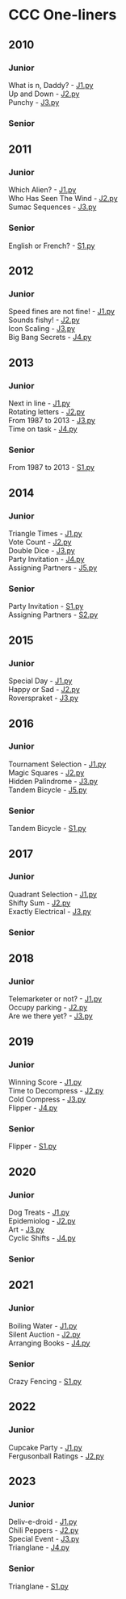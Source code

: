 # CCC One-liners
## 2010
### Junior
What is n, Daddy? - [J1.py](/one-liners/2010/J1.py)<br/>
Up and Down - [J2.py](/one-liners/2010/J2.py)<br/>
Punchy - [J3.py](/one-liners/2010/J3.py)
### Senior
## 2011
### Junior
Which Alien? - [J1.py](/one-liners/2011/J1.py)<br/>
Who Has Seen The Wind - [J2.py](/one-liners/2011/J2.py)<br/>
Sumac Sequences - [J3.py](/one-liners/2011/J3.py)
### Senior
English or French? - [S1.py](/one-liners/2011/S1.py)
## 2012
### Junior
Speed fines are not fine! - [J1.py](/one-liners/2012/J1.py)<br/>
Sounds fishy! - [J2.py](/one-liners/2012/J2.py)<br/>
Icon Scaling - [J3.py](/one-liners/2012/J3.py)<br/>
Big Bang Secrets - [J4.py](/one-liners/2012/J4.py)
## 2013
### Junior
Next in line - [J1.py](/one-liners/2013/J1.py)<br/>
Rotating letters - [J2.py](/one-liners/2013/J2.py)<br/>
From 1987 to 2013 - [J3.py](/one-liners/2013/J3.py)<br/>
Time on task - [J4.py](/one-liners/2013/J4.py)
### Senior
From 1987 to 2013 - [S1.py](/one-liners/2013/J3.py)
## 2014
### Junior
Triangle Times - [J1.py](/one-liners/2014/J1.py)<br/>
Vote Count - [J2.py](/one-liners/2014/J2.py)<br/>
Double Dice - [J3.py](/one-liners/2014/J3.py)<br/>
Party Invitation - [J4.py](/one-liners/2014/J4.py)<br/>
Assigning Partners - [J5.py](/one-liners/2014/J5.py)
### Senior
Party Invitation - [S1.py](/one-liners/2014/J4.py)<br/>
Assigning Partners - [S2.py](/one-liners/2014/J5.py)
## 2015
### Junior
Special Day - [J1.py](/one-liners/2015/J1.py)<br/>
Happy or Sad - [J2.py](/one-liners/2015/J2.py)<br/>
Roverspraket - [J3.py](/one-liners/2015/J3.py)
## 2016
### Junior
Tournament Selection - [J1.py](/one-liners/2016/J1.py)<br/>
Magic Squares - [J2.py](/one-liners/2016/J2.py)<br/>
Hidden Palindrome - [J3.py](/one-liners/2016/J3.py)<br/>
Tandem Bicycle - [J5.py](/one-liners/2016/J5.py)
### Senior
Tandem Bicycle - [S1.py](/one-liners/2016/J5.py)
## 2017
### Junior
Quadrant Selection - [J1.py](/one-liners/2017/J1.py)<br/>
Shifty Sum - [J2.py](/one-liners/2017/J2.py)<br/>
Exactly Electrical - [J3.py](/one-liners/2017/J3.py)
### Senior
## 2018
### Junior
Telemarketer or not? - [J1.py](/one-liners/2018/J1.py)<br/>
Occupy parking - [J2.py](/one-liners/2018/J2.py)<br/>
Are we there yet? - [J3.py](/one-liners/2018/J3.py)
## 2019
### Junior
Winning Score - [J1.py](/one-liners/2019/J1.py)<br/>
Time to Decompress - [J2.py](/one-liners/2019/J2.py)<br/>
Cold Compress - [J3.py](/one-liners/2019/J3.py)<br/>
Flipper - [J4.py](/one-liners/2019/J4.py)
### Senior
Flipper - [S1.py](/one-liners/2019/J4.py)
## 2020
### Junior
Dog Treats - [J1.py](/one-liners/2020/J1.py)<br/>
Epidemiolog - [J2.py](/one-liners/2020/J2.py)<br/>
Art - [J3.py](/one-liners/2020/J3.py)<br/>
Cyclic Shifts - [J4.py](/one-liners/2020/J4.py)
### Senior
## 2021
### Junior
Boiling Water - [J1.py](/one-liners/2021/J1.py)<br/>
Silent Auction - [J2.py](/one-liners/2021/J2.py)<br/>
Arranging Books - [J4.py](/one-liners/2021/J4.py)
### Senior
Crazy Fencing - [S1.py](/one-liners/2021/S1.py)
## 2022
### Junior
Cupcake Party - [J1.py](/one-liners/2022/J1.py)<br/>
Fergusonball Ratings - [J2.py](/one-liners/2022/J2.py)
## 2023
### Junior
Deliv-e-droid - [J1.py](/one-liners/2023/J1.py)<br/>
Chili Peppers - [J2.py](/one-liners/2023/J2.py)<br/>
Special Event - [J3.py](/one-liners/2023/J3.py)<br/>
Trianglane - [J4.py](/one-liners/2023/J4.py)
### Senior
Trianglane - [S1.py](/one-liners/2023/J4.py)<br/>

